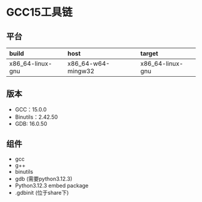 # GCC15工具链

## 平台

| build            | host               | target           |
| :--------------- | :----------------- | :--------------- |
| x86_64-linux-gnu | x86_64-w64-mingw32 | x86_64-linux-gnu |

## 版本

- GCC：15.0.0
- Binutils：2.42.50
- GDB: 16.0.50

## 组件

- gcc
- g++
- binutils
- gdb (需要python3.12.3)
- Python3.12.3 embed package
- .gdbinit (位于share下)
